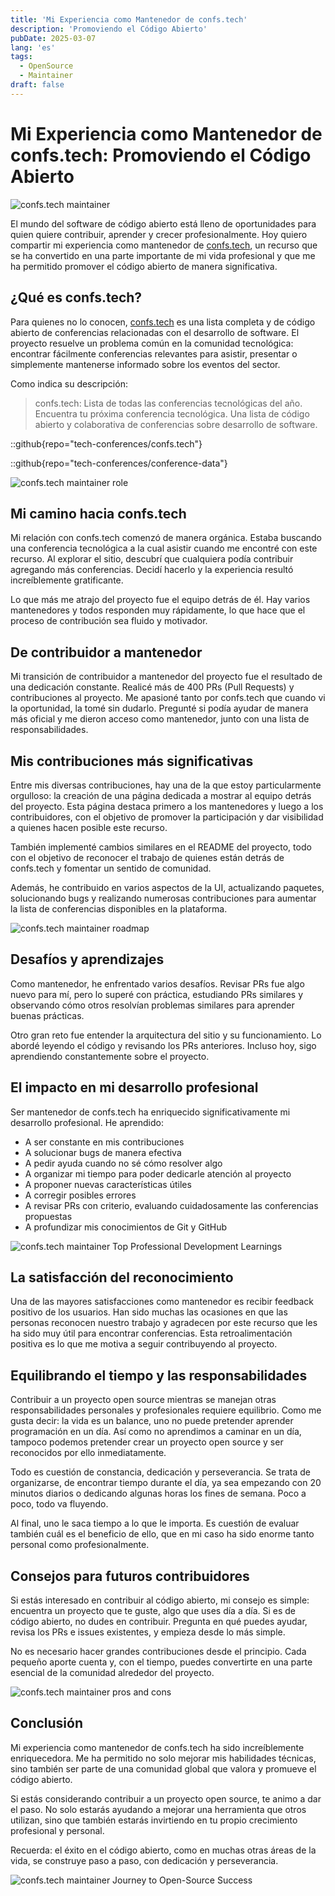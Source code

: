 ```yaml
---
title: 'Mi Experiencia como Mantenedor de confs.tech'
description: 'Promoviendo el Código Abierto'
pubDate: 2025-03-07
lang: 'es'
tags:
  - OpenSource
  - Maintainer
draft: false
---
```


# Mi Experiencia como Mantenedor de confs.tech: Promoviendo el Código Abierto

![confs.tech maintainer](../../assets/images/blog/oss/confs-maintainer.png)

El mundo del software de código abierto está lleno de oportunidades para quien quiere contribuir, aprender y crecer profesionalmente. Hoy quiero compartir mi experiencia como mantenedor de [confs.tech](https://confs.tech), un recurso que se ha convertido en una parte importante de mi vida profesional y que me ha permitido promover el código abierto de manera significativa.

## ¿Qué es confs.tech?

Para quienes no lo conocen, [confs.tech](https://confs.tech) es una lista completa y de código abierto de conferencias relacionadas con el desarrollo de software. El proyecto resuelve un problema común en la comunidad tecnológica: encontrar fácilmente conferencias relevantes para asistir, presentar o simplemente mantenerse informado sobre los eventos del sector.

Como indica su descripción:

> confs.tech: Lista de todas las conferencias tecnológicas del año. Encuentra tu próxima conferencia tecnológica. Una lista de código abierto y colaborativa de conferencias sobre desarrollo de software.

::github{repo="tech-conferences/confs.tech"}

::github{repo="tech-conferences/conference-data"}

![confs.tech maintainer role](../../assets/images/blog/oss/confs-role.png)

## Mi camino hacia confs.tech

Mi relación con confs.tech comenzó de manera orgánica. Estaba buscando una conferencia tecnológica a la cual asistir cuando me encontré con este recurso. Al explorar el sitio, descubrí que cualquiera podía contribuir agregando más conferencias. Decidí hacerlo y la experiencia resultó increíblemente gratificante.

Lo que más me atrajo del proyecto fue el equipo detrás de él. Hay varios mantenedores y todos responden muy rápidamente, lo que hace que el proceso de contribución sea fluido y motivador.

## De contribuidor a mantenedor

Mi transición de contribuidor a mantenedor del proyecto fue el resultado de una dedicación constante. Realicé más de 400 PRs (Pull Requests) y contribuciones al proyecto. Me apasioné tanto por confs.tech que cuando vi la oportunidad, la tomé sin dudarlo. Pregunté si podía ayudar de manera más oficial y me dieron acceso como mantenedor, junto con una lista de responsabilidades.

## Mis contribuciones más significativas

Entre mis diversas contribuciones, hay una de la que estoy particularmente orgulloso: la creación de una página dedicada a mostrar al equipo detrás del proyecto. Esta página destaca primero a los mantenedores y luego a los contribuidores, con el objetivo de promover la participación y dar visibilidad a quienes hacen posible este recurso.

También implementé cambios similares en el README del proyecto, todo con el objetivo de reconocer el trabajo de quienes están detrás de confs.tech y fomentar un sentido de comunidad.

Además, he contribuido en varios aspectos de la UI, actualizando paquetes, solucionando bugs y realizando numerosas contribuciones para aumentar la lista de conferencias disponibles en la plataforma.

![confs.tech maintainer roadmap](../../assets/images/blog/oss/confs-roadmap.png)

## Desafíos y aprendizajes

Como mantenedor, he enfrentado varios desafíos. Revisar PRs fue algo nuevo para mí, pero lo superé con práctica, estudiando PRs similares y observando cómo otros resolvían problemas similares para aprender buenas prácticas.

Otro gran reto fue entender la arquitectura del sitio y su funcionamiento. Lo abordé leyendo el código y revisando los PRs anteriores. Incluso hoy, sigo aprendiendo constantemente sobre el proyecto.

## El impacto en mi desarrollo profesional

Ser mantenedor de confs.tech ha enriquecido significativamente mi desarrollo profesional. He aprendido:

- A ser constante en mis contribuciones
- A solucionar bugs de manera efectiva
- A pedir ayuda cuando no sé cómo resolver algo
- A organizar mi tiempo para poder dedicarle atención al proyecto
- A proponer nuevas características útiles
- A corregir posibles errores
- A revisar PRs con criterio, evaluando cuidadosamente las conferencias propuestas
- A profundizar mis conocimientos de Git y GitHub

![confs.tech maintainer Top Professional Development Learnings](../../assets/images/blog/oss/confs-top.png)

## La satisfacción del reconocimiento

Una de las mayores satisfacciones como mantenedor es recibir feedback positivo de los usuarios. Han sido muchas las ocasiones en que las personas reconocen nuestro trabajo y agradecen por este recurso que les ha sido muy útil para encontrar conferencias. Esta retroalimentación positiva es lo que me motiva a seguir contribuyendo al proyecto.

## Equilibrando el tiempo y las responsabilidades

Contribuir a un proyecto open source mientras se manejan otras responsabilidades personales y profesionales requiere equilibrio. Como me gusta decir: la vida es un balance, uno no puede pretender aprender programación en un día. Así como no aprendimos a caminar en un día, tampoco podemos pretender crear un proyecto open source y ser reconocidos por ello inmediatamente.

Todo es cuestión de constancia, dedicación y perseverancia. Se trata de organizarse, de encontrar tiempo durante el día, ya sea empezando con 20 minutos diarios o dedicando algunas horas los fines de semana. Poco a poco, todo va fluyendo.

Al final, uno le saca tiempo a lo que le importa. Es cuestión de evaluar también cuál es el beneficio de ello, que en mi caso ha sido enorme tanto personal como profesionalmente.

## Consejos para futuros contribuidores

Si estás interesado en contribuir al código abierto, mi consejo es simple: encuentra un proyecto que te guste, algo que uses día a día. Si es de código abierto, no dudes en contribuir. Pregunta en qué puedes ayudar, revisa los PRs e issues existentes, y empieza desde lo más simple.

No es necesario hacer grandes contribuciones desde el principio. Cada pequeño aporte cuenta y, con el tiempo, puedes convertirte en una parte esencial de la comunidad alrededor del proyecto.

![confs.tech maintainer pros and cons](../../assets/images/blog/oss/confs-pros-cons.png)

## Conclusión

Mi experiencia como mantenedor de confs.tech ha sido increíblemente enriquecedora. Me ha permitido no solo mejorar mis habilidades técnicas, sino también ser parte de una comunidad global que valora y promueve el código abierto.

Si estás considerando contribuir a un proyecto open source, te animo a dar el paso. No solo estarás ayudando a mejorar una herramienta que otros utilizan, sino que también estarás invirtiendo en tu propio crecimiento profesional y personal.

Recuerda: el éxito en el código abierto, como en muchas otras áreas de la vida, se construye paso a paso, con dedicación y perseverancia.

![confs.tech maintainer Journey to Open-Source Success](../../assets/images/blog/oss/confs-success.png)
